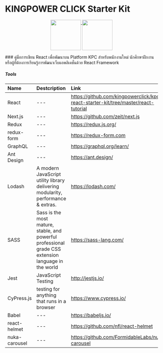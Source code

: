 # KINGPOWER CLICK Starter Kit
<p align="center" align="top">
<a href="https://www.kingpower.com" target="_blank">
<img height="100" align="top" src="https://upload.wikimedia.org/wikipedia/en/f/f6/King_Power_logo.png" />
</a>
<a href="https://www.kingpowerclick.com/" target="_blank">
<img height="100" align="top" src="https://www.th2booking.com/wp-content/uploads/2018/05/1520414931-0456-related_list_classifieds.png" />
</a>
</p>
### คู่มือการเขียน React เพื่อพัฒนาบน Platform KPC
สำหรับพนักงานใหม่ นักศึกษาฝึกงาน หรือผู้ที่ต้องการเรียนรู้การพัฒนาเว็บแอพลิเคชั่นด้วย React Framework

##### Tools 

| Name                    | Destcription           | Link  |
| :---------------------- |:-------------| :-----|
| React      | --- | https://github.com/kingpowerclick/kpc-react-starter-kit/tree/master/react-tutorial |
| Next.js      | --- | https://github.com/zeit/next.js |
| Redux      | ---      |   https://redux.js.org/ |
| redux-form      | ---      |   https://redux-form.com |
| GraphQL | ---      |    https://graphql.org/learn/ |
| Ant Design      | ---      |   https://ant.design/ |
| Lodash | A modern JavaScript utility library delivering modularity, performance & extras.      |    https://lodash.com/ |
| SASS | Sass is the most mature, stable, and powerful professional grade CSS extension language in the world      |    https://sass-lang.com/ |
| Jest | JavaScript Testing      |    http://jestjs.io/ |
| CyPress.js | testing for anything that runs in a browser     |    https://www.cypress.io/ |
| Babel | ---      |    https://babeljs.io/ |
| react-helmet | ---      |    https://github.com/nfl/react-helmet |
| nuka-carousel | ---      |   https://github.com/FormidableLabs/nuka-carousel |

